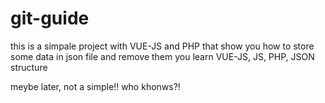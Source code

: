 # git-guide

this is a simpale project with VUE-JS and PHP that show you how to store some data in json file and remove them
you learn VUE-JS, JS, PHP, JSON structure

meybe later, not a simple!! who khonws?!
